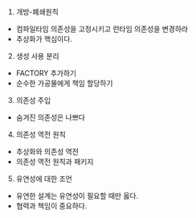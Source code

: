 1. 개방-폐쇄원칙
- 컴파일타임 의존성을 고정시키고 런타임 의존성을 변경하라
- 추상화가 핵심이다.
2. 생성 사용 분리
- FACTORY 추가하기
- 순수한 가공물에게 책임 할당하기
3. 의존성 주입
- 숨겨진 의존성은 나쁘다
4. 의존성 역전 원칙
- 추상화와 의존성 역전
- 의존성 역전 원칙과 패키지
5. 유연성에 대한 조언
- 유연한 설계는 유연성이 필요할 때만 옳다.
- 협력과 책임이 중요하다.